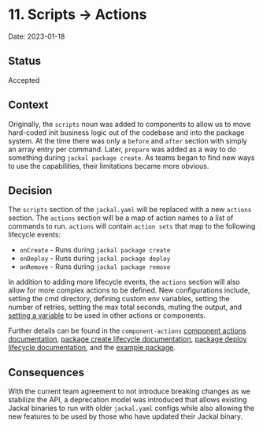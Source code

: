 # 11. Scripts -> Actions

Date: 2023-01-18

## Status

Accepted

## Context

Originally, the `scripts` noun was added to components to allow us to move hard-coded init business logic out of the codebase and into the package system. At the time there was only a `before` and `after` section with simply an array entry per command. Later, `prepare` was added as a way to do something during `jackal package create`. As teams began to find new ways to use the capabilities, their limitations became more obvious.

## Decision

The `scripts` section of the `jackal.yaml` will be replaced with a new `actions` section. The `actions` section will be a map of action names to a list of commands to run. `actions` will contain `action sets` that map to the following lifecycle events:

- `onCreate` - Runs during `jackal package create`
- `onDeploy` - Runs during `jackal package deploy`
- `onRemove` - Runs during `jackal package remove`

In addition to adding more lifecycle events, the `actions` section will also allow for more complex actions to be defined. New configurations include, setting the cmd directory, defining custom env variables, setting the number of retries, setting the max total seconds, muting the output, and [setting a variable](../docs/3-create-a-jackal-package/7-component-actions.md#creating-dynamic-variables-from-actions) to be used in other actions or components.

Further details can be found in the `component-actions` [component actions documentation](../docs/3-create-a-jackal-package/7-component-actions.md), [package create lifecycle documentation](../docs/3-create-a-jackal-package/5-package-create-lifecycle.md), [package deploy lifecycle documentation](../docs/4-deploy-a-jackal-package/1-package-deploy-lifecycle.md), and the [example package](../examples/component-actions/README.md).

## Consequences

With the current team agreement to not introduce breaking changes as we stabilize the API, a deprecation model was introduced that allows existing Jackal binaries to run with older `jackal.yaml` configs while also allowing the new features to be used by those who have updated their Jackal binary.
